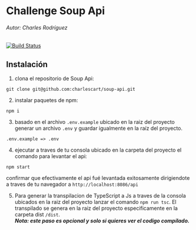 # Challenge Soup Api
###### Autor: Charles Rodríguez
[![Build Status](https://travis-ci.org/joemccann/dillinger.svg?branch=master)](https://travis-ci.org/joemccann/dillinger)

## Instalación
1. clona el repositorio de Soup Api:
```
git clone git@github.com:charlescart/soup-api.git
```

2. instalar paquetes de npm:
```
npm i
```

3. basado en el archivo `.env.example` ubicado en la raiz del proyecto generar un archivo `.env` y guardar igualmente en la raíz del proyecto.
```
.env.example => .env

```
4. ejecutar a traves de tu consola ubicado en la carpeta del proyecto el comando para levantar el api:
```
npm start
```
confirmar que efectivamente el api fué levantada exitosamente dirigiendote a traves de tu navegador a `http://localhost:8086/api`

5. Para generar la transpilacion de TypeScript a Js a traves de la consola ubicados en la raiz del proyecto lanzar el comando `npm run tsc`. El transpilado se genera en la raiz del proyecto especificamente en la carpeta dist `/dist`.
<br>***Nota: este paso es opcional y solo si quieres ver el codigo compilado.***
